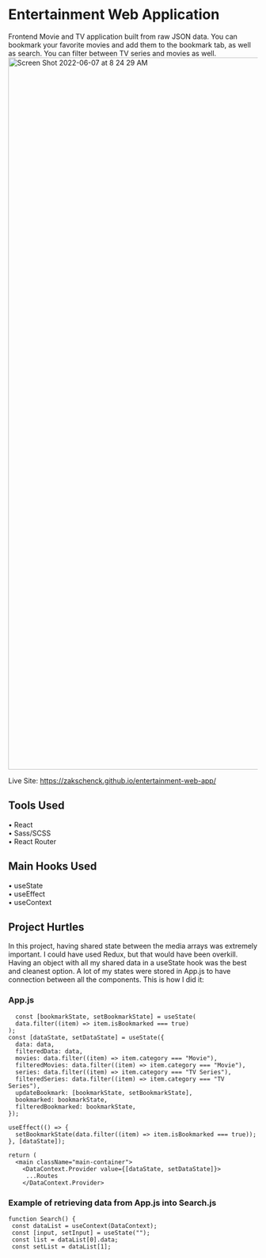   # Entertainment Web Application
  
  Frontend Movie and TV application built from raw JSON data. You can bookmark your favorite movies and add them to the bookmark tab, as well as search. You can filter between TV series and movies as well.
  <img width="1440" alt="Screen Shot 2022-06-07 at 8 24 29 AM" src="https://user-images.githubusercontent.com/91504668/172378042-d29670f2-ddcf-4ee5-b516-eda9137cbca2.png">

  
  Live Site: https://zakschenck.github.io/entertainment-web-app/
  
  ## Tools Used
  • React <br>
  • Sass/SCSS <br>
  • React Router <br>
  ## Main Hooks Used
  • useState <br>
  • useEffect <br>
  • useContext <br>
  
  ## Project Hurtles
  In this project, having shared state between the media arrays was extremely important. I could have used Redux, but that would have been overkill. Having an object with all my shared data in a useState hook was the best and cleanest option. A lot of my states were stored in App.js to have connection between all the components. This is how I did it:
  ### App.js
  ```
    const [bookmarkState, setBookmarkState] = useState(
    data.filter((item) => item.isBookmarked === true)
  );
  const [dataState, setDataState] = useState({
    data: data,
    filteredData: data,
    movies: data.filter((item) => item.category === "Movie"),
    filteredMovies: data.filter((item) => item.category === "Movie"),
    series: data.filter((item) => item.category === "TV Series"),
    filteredSeries: data.filter((item) => item.category === "TV Series"),
    updateBookmark: [bookmarkState, setBookmarkState],
    bookmarked: bookmarkState,
    filteredBookmarked: bookmarkState,
  });

  useEffect(() => {
    setBookmarkState(data.filter((item) => item.isBookmarked === true));
  }, [dataState]);

  return (
    <main className="main-container">
      <DataContext.Provider value={[dataState, setDataState]}>
       ...Routes
      </DataContext.Provider>
  ```
  
 ### Example of retrieving data from App.js into Search.js
 ```
 function Search() {
  const dataList = useContext(DataContext);
  const [input, setInput] = useState("");
  const list = dataList[0].data;
  const setList = dataList[1];
  ```
